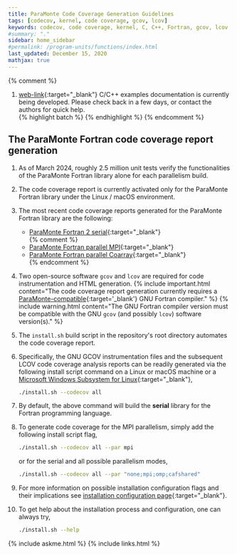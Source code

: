 ```yaml
---
title: ParaMonte Code Coverage Generation Guidelines
tags: [codecov, kernel, code coverage, gcov, lcov]
keywords: codecov, code coverage, kernel, C, C++, Fortran, gcov, lcov
#summary: "."
sidebar: home_sidebar
#permalink: /program-units/functions/index.html
last_updated: December 15, 2020
mathjax: true
---
```


{% comment %}
1. [web-link](){:target="_blank"}
C/C++ examples documentation is currently being developed. Please check back in a few days, or contact the authors for quick help.  
{% highlight batch %}
{% endhighlight %}
{% endcomment %}

<div id="toc"></div>  

## The ParaMonte Fortran code coverage report generation  

1.  As of March 2024, roughly $2.5$ million unit tests verify the functionalities of the ParaMonte Fortran library alone for each parallelism build. 
1.  The code coverage report is currently activated only for the ParaMonte Fortran library under the Linux / macOS environment. 
1.  The most recent code coverage reports generated for the ParaMonte Fortran library are the following:
    +   [ParaMonte Fortran 2 serial]({{site.codecov}}/fortran/2/serial){:target="_blank"}  
{% comment %}
    +   [ParaMonte Fortran parallel MPI]({{site.codecov}}/fortran/2/mpi){:target="_blank"}  
    +   [ParaMonte Fortran parallel Coarray]({{site.codecov}}/fortran/2/caf){:target="_blank"}  
{% endcomment %}

1.  Two open-source software `gcov` and `lcov` are required for code instrumentation and HTML generation. 
    {% include important.html content="The code coverage report generation currently requires a [ParaMonte-compatible](../../overview/paramonte-fortran-release-notes/){:target='_blank'} GNU Fortran compiler." %}
    {% include warning.html content="The GNU Fortran compiler version must be compatible with the GNU `gcov` (and possibly `lcov`) software version(s)." %}

1.  The `install.sh` build script in the repository's root directory automates the code coverage report.
1.  Specifically, the GNU GCOV instrumentation files and the subsequent LCOV code coverage analysis reports can be readily generated via the following install script command on a Linux or macOS machine or a [Microsoft Windows Subsystem for Linux](https://en.wikipedia.org/wiki/Windows_Subsystem_for_Linux){:target="_blank"},  
    ```bash  
    ./install.sh --codecov all
    ```  

1.  By default, the above command will build the **serial** library for the Fortran programming language.  
1.  To generate code coverage for the MPI parallelism, simply add the following install script flag,  
    ```bash  
    ./install.sh --codecov all --par mpi
    ```  
    or for the serial and all possible parallelism modes, 
    ```bash  
    ./install.sh --codecov all --par "none;mpi;omp;cafshared"
    ```  

1.  For more information on possible installation configuration flags and their implications see [installation configuration page](../../installation/install.config.md){:target="_blank"}.  

1.  To get help about the installation process and configuration, one can always try,  
    ```bash  
    ./install.sh --help
    ```  

{% include askme.html %}
{% include links.html %}
